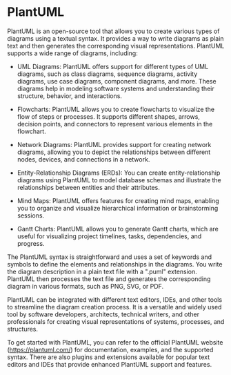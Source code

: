 # PlantUML

PlantUML is an open-source tool that allows you to create various types of diagrams using a textual syntax. It provides a way to write diagrams as plain text and then generates the corresponding visual representations. PlantUML supports a wide range of diagrams, including:

* UML Diagrams: PlantUML offers support for different types of UML diagrams, such as class diagrams, sequence diagrams, activity diagrams, use case diagrams, component diagrams, and more. These diagrams help in modeling software systems and understanding their structure, behavior, and interactions.

* Flowcharts: PlantUML allows you to create flowcharts to visualize the flow of steps or processes. It supports different shapes, arrows, decision points, and connectors to represent various elements in the flowchart.

* Network Diagrams: PlantUML provides support for creating network diagrams, allowing you to depict the relationships between different nodes, devices, and connections in a network.

* Entity-Relationship Diagrams (ERDs): You can create entity-relationship diagrams using PlantUML to model database schemas and illustrate the relationships between entities and their attributes.

* Mind Maps: PlantUML offers features for creating mind maps, enabling you to organize and visualize hierarchical information or brainstorming sessions.

* Gantt Charts: PlantUML allows you to generate Gantt charts, which are useful for visualizing project timelines, tasks, dependencies, and progress.

The PlantUML syntax is straightforward and uses a set of keywords and symbols to define the elements and relationships in the diagrams. You write the diagram description in a plain text file with a ".puml" extension. PlantUML then processes the text file and generates the corresponding diagram in various formats, such as PNG, SVG, or PDF.

PlantUML can be integrated with different text editors, IDEs, and other tools to streamline the diagram creation process. It is a versatile and widely used tool by software developers, architects, technical writers, and other professionals for creating visual representations of systems, processes, and structures.

To get started with PlantUML, you can refer to the official PlantUML website (https://plantuml.com/) for documentation, examples, and the supported syntax. There are also plugins and extensions available for popular text editors and IDEs that provide enhanced PlantUML support and features.
